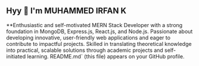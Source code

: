 ## Hyy 👋 I'm MUHAMMED IRFAN K 


**Enthusiastic and self-motivated MERN Stack Developer with a strong foundation in MongoDB, Express.js, React.js, and Node.js. Passionate about developing innovative, user-friendly web applications and eager to 
  contribute to impactful projects. Skilled in translating theoretical knowledge into practical, scalable solutions through academic projects and self-initiated learning.
  README.md` (this file) appears on your GitHub profile.
<!--
Here are some ideas to get you started:

- 🔭 I’m currently working on ...
- 🌱 I’m currently learning ...
- 👯 I’m looking to collaborate on ...
- 🤔 I’m looking for help with ...
- 💬 Ask me about ...
- 📫 How to reach me: ...
- 😄 Pronouns: ...
- ⚡ Fun fact: ...
-->
